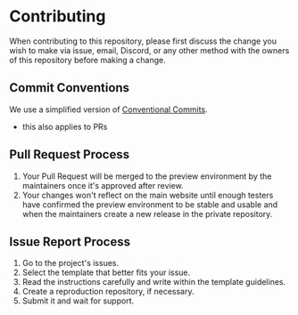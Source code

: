 # **Contributing**

When contributing to this repository, please first discuss the change you wish to make via issue,
email, Discord, or any other method with the owners of this repository before making a change.

## Commit Conventions

We use a simplified version of [Conventional Commits](https://www.conventionalcommits.org/en/v1.0.0/).

- this also applies to PRs

## Pull Request Process

1. Your Pull Request will be merged to the preview environment by the maintainers once it's approved after review.
2. Your changes won't reflect on the main website until enough testers have confirmed the preview environment to be stable and usable and when the maintainers create a new release in the private repository.

## Issue Report Process

1. Go to the project's issues.
2. Select the template that better fits your issue.
3. Read the instructions carefully and write within the template guidelines.
4. Create a reproduction repository, if necessary.
5. Submit it and wait for support.
